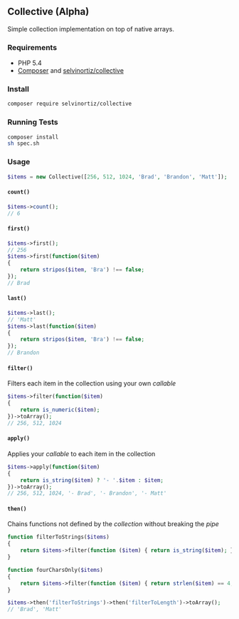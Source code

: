 ## Collective (Alpha)
Simple collection implementation on top of native arrays.

### Requirements
- PHP 5.4
- [Composer](http://getcomposer.org) and [selvinortiz/collective](https://packagist.org/packages/selvinortiz/collective)

### Install
```sh
composer require selvinortiz/collective
```

### Running Tests
```sh
composer install
sh spec.sh
```

### Usage
```php
$items = new Collective([256, 512, 1024, 'Brad', 'Brandon', 'Matt']);
```

#### `count()`
```php
$items->count();
// 6
```

#### `first()`
```php
$items->first();
// 256
$items->first(function($item)
{
    return stripos($item, 'Bra') !== false;
});
// Brad
```

#### `last()`
```php
$items->last(); 
// 'Matt'
$items->last(function($item)
{
    return stripos($item, 'Bra') !== false;
});
// Brandon
```

#### `filter()`
Filters each item in the collection using your own _callable_

```php
$items->filter(function($item)
{
    return is_numeric($item);
})->toArray();
// 256, 512, 1024
```

#### `apply()`
Applies your _callable_ to each item in the collection

```php
$items->apply(function($item)
{
    return is_string($item) ? '- '.$item : $item;
})->toArray();
// 256, 512, 1024, '- Brad', '- Brandon', '- Matt'
```

#### `then()`
Chains functions not defined by the _collection_ without breaking the _pipe_

```php
function filterToStrings($items)
{
	return $items->filter(function ($item) { return is_string($item); });
}

function fourCharsOnly($items)
{
	return $items->filter(function ($item) { return strlen($item) == 4; });
}

$items->then('filterToStrings')->then('filterToLength')->toArray();
// 'Brad', 'Matt'
```
